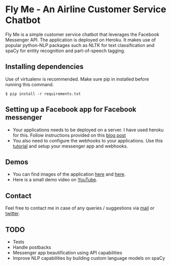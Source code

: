 # Fly Me - An Airline Customer Service Chatbot

Fly Me is a simple customer service chatbot that leverages the Facebook Messenger API. The application is deployed on Heroku. It makes use of popular python-NLP packages such as NLTK for text classification and spaCy for entity recognition and part-of-speech tagging.

## Installing dependencies

Use of virtualenv is recommended. Make sure pip in installed before running this command.

    $ pip install -r requirements.txt

## Setting up a Facebook app for Facebook messenger

* Your applications needs to be deployed on a server. I have used heroku for this. Follow instructions provided on this [blog post](https://tsaprailis.com/2016/06/02/How-to-build-and-deploy-a-Facebook-Messenger-bot-with-Python-and-Flask-a-tutorial/)
* You also need to configure the webhooks to your applications. Use this [tutorial](https://tutorials.botsfloor.com/creating-your-messenger-bot-4f71af99d26b) and setup your messenger app and webhooks.

## Demos
* You can find images of the application [here](https://imgur.com/a/SrEXZ) and [here](https://imgur.com/a/HgdoA).
* Here is a small demo video on [YouTube](https://www.youtube.com/watch?v=RfuhNnWjkUU).


## Contact
Feel free to contact me in case of any queries / suggestions via [mail](mailto:akilesh1995@gmail.com) or [twitter](https://twitter.com/leshtalks).


## TODO

* Tests
* Handle postbacks
* Messenger app beautification using API capabilities
* Improve NLP capabilities by building custom language models on spaCy
